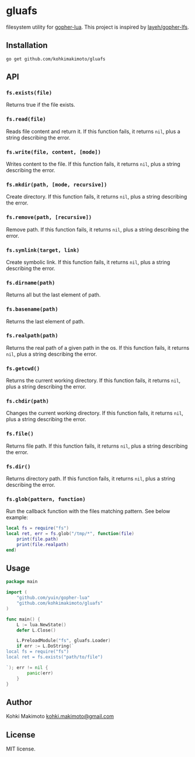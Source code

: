 # gluafs

filesystem utility for [gopher-lua](https://github.com/yuin/gopher-lua). This project is inspired by [layeh/gopher-lfs](https://github.com/layeh/gopher-lfs).

## Installation

```
go get github.com/kohkimakimoto/gluafs
```

## API

### `fs.exists(file)`

Returns true if the file exists.

### `fs.read(file)`

Reads file content and return it. If this function fails, it returns `nil`, plus a string describing the error.

### `fs.write(file, content, [mode])`

Writes content to the file. If this function fails, it returns `nil`, plus a string describing the error.

### `fs.mkdir(path, [mode, recursive])`

Create directory. If this function fails, it returns `nil`, plus a string describing the error.

### `fs.remove(path, [recursive])`

Remove path. If this function fails, it returns `nil`, plus a string describing the error.

### `fs.symlink(target, link)`

Create symbolic link. If this function fails, it returns `nil`, plus a string describing the error.

### `fs.dirname(path)`

Returns all but the last element of path.

### `fs.basename(path)`

Returns the last element of path.

### `fs.realpath(path)`

Returns the real path of a given path in the os. If this function fails, it returns `nil`, plus a string describing the error.

### `fs.getcwd()`

Returns the current working directory. If this function fails, it returns `nil`, plus a string describing the error.

### `fs.chdir(path)`

Changes the current working directory. If this function fails, it returns `nil`, plus a string describing the error.

### `fs.file()`

Returns file path. If this function fails, it returns `nil`, plus a string describing the error.

### `fs.dir()`

Returns directory path. If this function fails, it returns `nil`, plus a string describing the error.

### `fs.glob(pattern, function)`

Run the callback function with the files matching pattern. See below example:

```lua
local fs = require("fs")
local ret, err = fs.glob("/tmp/*", function(file)
	print(file.path)
	print(file.realpath)
end)
```

## Usage

```go
package main

import (
    "github.com/yuin/gopher-lua"
    "github.com/kohkimakimoto/gluafs"
)

func main() {
    L := lua.NewState()
    defer L.Close()

    L.PreloadModule("fs", gluafs.Loader)
    if err := L.DoString(`
local fs = require("fs")
local ret = fs.exists("path/to/file")

`); err != nil {
        panic(err)
    }
}
```

## Author

Kohki Makimoto <kohki.makimoto@gmail.com>

## License

MIT license.
